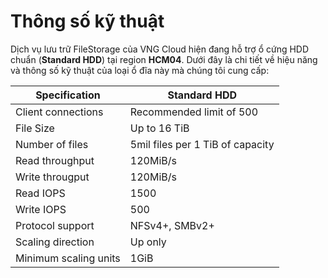 # Thông số kỹ thuật

Dịch vụ lưu trữ FileStorage của VNG Cloud hiện đang hỗ trợ ổ cứng HDD chuẩn (**Standard HDD**) tại region **HCM04**. Dưới đây là chi tiết về hiệu năng và thông số kỹ thuật của loại ổ đĩa này mà chúng tôi cung cấp:

| Specification | Standard HDD |
| --- | --- |
| Client connections | Recommended limit of 500 |
| File Size | Up to 16 TiB |
| Number of files | 5mil files per 1 TiB of capacity |
| Read throughput | 120MiB/s |
| Write througput | 120MiB/s |
| Read IOPS | 1500 |
| Write IOPS | 500 |
| Protocol support | NFSv4+, SMBv2+ |
| Scaling direction | Up only |
| Minimum scaling units | 1GiB |

